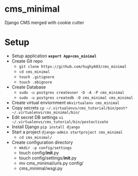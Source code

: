# cms_minimal
Django CMS merged with cookie cutter

# Setup
- Setup application **`export App=cms_minimal`**
- Create Git repo
  - `git clone https://github.com/hughy603/cms_minimal`
  - `cd cms_minimal`
  - `touch .gitignore`
  - `touch .ebignore`
- Create Database
  - `sudo -u postgres createuser -D -A -P cms_minimal`
  - `sudo -u postgres createdb -O cms_minimal cms_minimal`
- Create virtual enviornment `mkvirtualenv cms_minimal`
- Copy secrets `cp ~/.virtualenvs/cms_tutorial/bin/post* ~/.virtualenvs/cms_minimal/bin/`
- Edit secret DB settings `vi ~/.virtualenvs/cms_tutorial/bin/postactivate`
- Install Django `pip install django`
- Start a project `django-admin startproject cms_minimal`
  - `cd cms_minimal/`
- Create configuration directory
  - `mkdir -p config/settings`
  - touch config/__init__.py
  - touch config/settings/__init__.py
  - mv cms_minimal/urls.py config/
  - cms_minimal/wsgi.py
